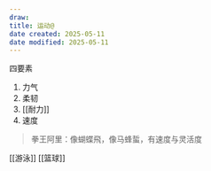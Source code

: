 ```yaml
---
draw:
title: 运动@
date created: 2025-05-11
date modified: 2025-05-11
---
```


四要素

1. 力气
2. 柔韧
3. [[耐力]]
4. 速度

> 拳王阿里：像蝴蝶飛，像马蜂蜇，有速度与灵活度

[[游泳]] [[篮球]]
